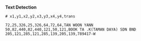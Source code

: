 **Text Detection**

```text
# x1,y1,x2,y2,x3,y3,x4,y4,trans

72,25,326,25,326,64,72,64,TAN WOON YANN
50,82,440,82,440,121,50,121,BOOK TA .K(TAMAN DAYA) SDN BND
205,121,285,121,285,139,205,139,789417-W
```